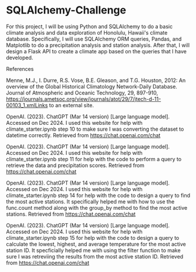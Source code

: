 # SQLAlchemy-Challenge

For this project, I will be using Python and SQLAlchemy to do a basic climate analysis and data exploration of Honolulu, Hawaii's climate database. Specifically, I will use SQLAlchemy ORM queries, Pandas, and Matplotlib to do a precipitation analysis and station analysis. After that, I will design a Flask API to create a climate app based on the queries that I have developed. 

References

Menne, M.J., I. Durre, R.S. Vose, B.E. Gleason, and T.G. Houston, 2012: An overview of the Global Historical Climatology Network-Daily Database. Journal of Atmospheric and Oceanic Technology, 29, 897-910, https://journals.ametsoc.org/view/journals/atot/29/7/jtech-d-11-00103_1.xmlLinks to an external site.

OpenAI. (2023). ChatGPT (Mar 14 version) [Large language model]. Accessed on Dec 2024. I used this website for help with climate_starter.ipynb step 10 to make sure I was converting the dataset to datetime correctly. Retrieved from https://chat.openai.com/chat

OpenAI. (2023). ChatGPT (Mar 14 version) [Large language model]. Accessed on Dec 2024. I used this website for help with climate_starter.ipynb step 11 for help with the code to perform a query to retrieve the data and precipitation scores. Retrieved from https://chat.openai.com/chat

OpenAI. (2023). ChatGPT (Mar 14 version) [Large language model]. Accessed on Dec 2024. I used this website for help with climate_starter.ipynb step 14 for help with the code to design a query to find the most active stations. It specifically helped me with how to use the func.count method along with the group_by method to find the most active stations. Retrieved from https://chat.openai.com/chat

OpenAI. (2023). ChatGPT (Mar 14 version) [Large language model]. Accessed on Dec 2024. I used this website for help with climate_starter.ipynb step 15 for help with the code to design a query to calculate the lowest, highest, and average temperature for the most active station ID. It specficially helped me with using the filter function to make sure I was retreviing the results from the most active station ID. Retrieved from https://chat.openai.com/chat
